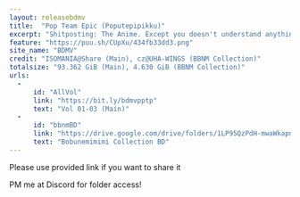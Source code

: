 ```yaml
---
layout: releasebdmv
title:  "Pop Team Epic (Poputepipikku)"
excerpt: "Shitposting: The Anime. Except you doesn't understand anything"
feature: "https://puu.sh/CUpXu/434fb33dd3.png"
site_name: "BDMV"
credit: "ISOMANIA@Share (Main), cz@UHA-WINGS (BBNM Collection)"
totalsize: "93.362 GiB (Main), 4.630 GiB (BBNM Collection)"
urls:
  - 
      id: "AllVol"
      link: "https://bit.ly/bdmvpptp"
      text: "Vol 01-03 (Main)"
  - 
      id: "bbnmBD"
      link: "https://drive.google.com/drive/folders/1LP95QzPdH-mwaWkapn_dZSoRZw_Vty13?usp=sharing"
      text: "Bobunemimimi Collection BD"
---
```


Please use provided link if you want to share it

PM me at Discord for folder access!